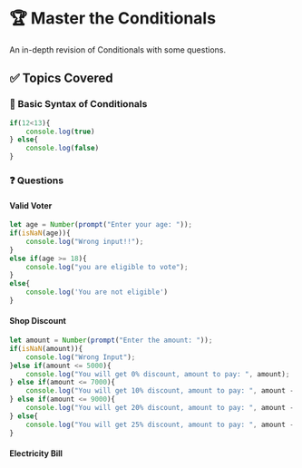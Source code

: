 # 🏆 Master the Conditionals
An in-depth revision of Conditionals with some questions.

## ✅ Topics Covered

### 🔢 Basic Syntax of Conditionals
```js
if(12<13){
    console.log(true)
} else{
    console.log(false)
}
```

### ❓ Questions
#### Valid Voter
```js
let age = Number(prompt("Enter your age: "));
if(isNaN(age)){
    console.log("Wrong input!!");
}
else if(age >= 18){
    console.log("you are eligible to vote");
}
else{
    console.log('You are not eligible')
}
```
#### Shop Discount
```js
let amount = Number(prompt("Enter the amount: "));
if(isNaN(amount)){
    console.log("Wrong Input");
}else if(amount <= 5000){
    console.log("You will get 0% discount, amount to pay: ", amount);
} else if(amount <= 7000){
    console.log("You will get 10% discount, amount to pay: ", amount - Math.floor((10*amount)/100)," discount: ", Math.floor((10*amount)/100));
} else if(amount <= 9000){
    console.log("You will get 20% discount, amount to pay: ", amount - Math.floor((20*amount)/100)," discount: ", Math.floor((20*amount)/100));
} else{
    console.log("You will get 25% discount, amount to pay: ", amount - Math.floor((25*amount)/100)," discount: ", Math.floor((25*amount)/100));
}
```

#### Electricity Bill
```js

```